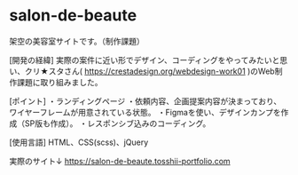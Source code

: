 # salon-de-beaute
架空の美容室サイトです。（制作課題）

[開発の経緯]
実際の案件に近い形でデザイン、コーディングをやってみたいと思い、クリ★スタさん( https://crestadesign.org/webdesign-work01 )のWeb制作課題に取り組みました。

[ポイント]
・ランディングページ
・依頼内容、企画提案内容が決まっており、ワイヤーフレームが用意されている状態。
・Figmaを使い、デザインカンプを作成（SP版も作成）。
・レスポンシブ込みのコーディング。

[使用言語]
HTML、CSS(scss)、jQuery

実際のサイト↓
https://salon-de-beaute.tosshii-portfolio.com
